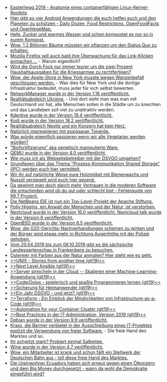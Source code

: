 * [Easterhegg 2019 - Anatomie eines containerfähigen Linux-Kernel-Rootkits](https://cdn.media.ccc.de/events/eh2019/h264-hd/eh19-168-deu-Anatomie_eines_containerfaehigen_Linux-Kernel-Rootkits_hd.mp4)
* [Hier gibt es vier Android Anwendungen die euch helfen euch und den Planeten zu schützen - Daily Dozen, Food Restrictions, OpenFoodFacts und OpenVegeMap.](https://opensource.com/article/19/4/apps-plant-based-diets)
* [Hefe, Zucker und warmes Wasser und schon kompostet es nur so in eurem Kompost.](https://www.smarticular.net/kompostbeschleuniger-selber-machen-fluessig-hefe-zucker/)
* [Wow, 1,2 Billionen Bäume müssten wir pflanzen um den Status Quo zu erhalten.](https://blog.fefe.de/?ts=a243dbbe)
* [Mozilla Firefox will auch bald ihre Überwachung für das Link-Klicken anmachen ...](https://blog.fefe.de/?ts=a243c496) - Warum eigentlich?
* [Wird die Gorch Fock nur immer teurer um die zwei Prozent Haushaltsausgaben für die Kriegsarmee zu rechtfertigen?](https://www.neopresse.com/politik/die-grosse-blamage-der-verteidigungsministerin-das-schiff-geht-unter/)
* [Wow, der Apple-Store in New York musste wegen Wanzenbefall geschlossen werden.](https://blog.fefe.de/?ts=a2437d9b) - Was dies für New York und die dortige Infrastruktur bedeutet, muss jeder für sich selbst bewerten.
* [NetworkManager wurde in der Version 1.18 veröffentlicht.](https://www.phoronix.com/scan.php?page=news_item&px=NetworkManager-1.18-Released)
* [Realitätsabgleich Ukraine.](https://blog.fefe.de/?ts=a2436261) - Und dort sieht man was man mit Deutschland vor hat, alle Menschen sollen in die Städte um zu knechten und das Landleben soll viel zu unattraktiv werden.
* [Kdenlive wurde in der Version 19.4 veröffentlicht.](https://www.pro-linux.de/news/1/26994/kdenlive-1904-fertiggestellt.html)
* [Kodi wurde in der Version 18.2 veröffentlicht.](https://www.phoronix.com/scan.php?page=news_item&px=Kodi-18.2-Released)
* [Realitätsabgleich Nestle und ein Konzern hat kein Herz.](https://www.careelite.de/nestle-kritik-skandale-wie-du-produkte-boykottierst/)
* [Natürlich impregnieren mit essigsauer Tonerde.](https://www.smarticular.net/impraegnieren-essigsaure-tonerde-naturfaserstoff/)
* [Was würde eigentlich passieren wenn wir alle Vegetarier werden würden?](https://netzfrauen.org/2019/04/24/vegetarian/)
* ["Biofortifizierung" aka genetisch manipulierte Ware.](https://netzfrauen.org/2019/04/23/bayer-9/)
* [QEMU wurde in der Version 4.0 veröffentlicht.](https://www.phoronix.com/scan.php?page=news_item&px=QEMU-4.0-Arrives)
* [Wie muss ich als Webseitebetreiber mit der DSVGO umgehen?](https://www.kuketz-blog.de/dsgvo-anleitung-zur-datenauskunft-bzw-loeschung/)
* [Grundlagen über das Thema "Prozess-Kommunikation Shared Storage" (IPC) werden euch hier vermittelt.](https://opensource.com/article/19/4/interprocess-communication-linux-storage)
* [Wir ihr auf natürliche Weise eure Holzmöbel mit Bienenwachs und Nussöl versiegelt wird euch hier gezeigt.](https://www.smarticular.net/moebelwachs-pflegewachs-holzmoebel-antikmoebel-selber-machen/)
* [Da gewinnt man doch gleich mehr Vertrauen in die moderen Software die entscheiden wird ob du gut oder schlecht bist - Fehlerquote von 99,7 Prozent.](https://blog.fefe.de/?ts=a23fcd2c)
* [Die NetBeans IDE ist nun ein Top-Level-Projekt der Apache Stiftung.](https://www.pro-linux.de/news/1/27002/netbeans-und-skywalking-als-neue-top-level-projekte-der-apache-foundation.html)
* [Polly Higgins, ein Anwalt der Menschen und der Natur, ist verstorben.](https://netzfrauen.org/2019/04/24/polly-higgins/)
* [Nextcloud wurde in der Version 16.0 veröffentlicht. Nextcloud talk wurde in der Version 6 veröffentlicht.](https://www.pro-linux.de/news/1/27004/nextcloud-16-verbessert-sicherheit-und-talk.html)
* [OpenBSD wurde in der Version 6.5 veröffentlicht.](https://www.pro-linux.de/news/1/27007/openbsd-65-freigegeben.html)
* [Wow, die G20-Gerichts-Nachverhandlungen scheinen zu wirken und der Bürger wird etwas mehr in Richtung Augenhöhe mit der Polizei gehoben.](https://blog.fefe.de/?ts=a23c05b5)
* [Vom 20.04.2019 bis zum 06.10.2019 gibt es die sächsische Landesgartenschau in Frankenberg zu besuchen.](https://www.so-geht-saechsisch.de/die-kampagne/aktionen-und-veranstaltungen/8-saechsische-landesgartenschau-in-frankenberg/)
* [Ostereier mit Farben aus der Natur anmalen? Hier steht wie es geht.](https://www.smarticular.net/dieses-jahr-ohne-e-stoffe-leuchtende-ostereier-mit-naturfarben/)
* [>>UNIX - Stories from another time (glt19)<<](https://cdn.media.ccc.de/events/glt19/h264-hd/glt19-54-eng-UNIX_-_Stories_from_another_time_hd.mp4)
* [>>Next Level Ansible (glt19)<<](https://cdn.media.ccc.de/events/glt19/h264-hd/glt19-76-deu-Next_Level_Ansible_hd.mp4)
* [>>Server streicheln in der Cloud -- Skalieren einer Machine-Learning-Anwendung (glt19)<<](https://cdn.media.ccc.de/events/glt19/h264-hd/glt19-105-deu-Server_streicheln_in_der_Cloud_--_Skalieren_einer_Machine-Learning-Anwendung_hd.mp4)
* [>>CoderDojos - spielerisch und spaßig Programmieren lernen (glt19)<<](https://cdn.media.ccc.de/events/glt19/h264-hd/glt19-104-deu-CoderDojos_-_spielerisch_und_spassig_Programmieren_lernen_hd.mp4)
* [>>Sicherung für Heimanwender (glt19)<<](https://cdn.media.ccc.de/events/glt19/h264-hd/glt19-23-deu-Sicherung_fuer_Heimanwender_hd.mp4)
* [>>Ein Jahr DSGVO - und jetzt? (glt19)<<](https://cdn.media.ccc.de/events/glt19/h264-hd/glt19-36-deu-Ein_Jahr_DSGVO_-_und_jetzt_hd.mp4)
* [>>Terraform - Ein Einblick der Möglichkeiten von Infrastructure-as-a-Code (glt19)<<](https://cdn.media.ccc.de/events/glt19/h264-hd/glt19-80-deu-Terraform_-_Ein_Einblick_der_Moeglichkeiten_von_Infrastructure-as-a-Code_hd.mp4)
* [>>Automation for your Container Cluster (glt19)<<](https://cdn.media.ccc.de/events/glt19/h264-hd/glt19-73-deu-Automation_for_your_Container_Cluster_hd.mp4)
* [>>Best Practices in der IT-Administration, Version 2019 (glt19)<<](https://cdn.media.ccc.de/events/glt19/h264-hd/glt19-72-deu-Best_Practices_in_der_IT-Administration_Version_2019_hd.mp4)
* [Debian wurde in der Version 9.9 veröffentlicht.](http://www.phoronix.com/scan.php?page=news_item&px=Debian-9.9-Released)
* [Krass, die Barmer verbietet in der Ausschreibung eines IT-Projektes explizit die Verwendung von freier Software.](https://www.kuketz-blog.de/barmer-ausschreibung-open-source-software-fuer-epa-nicht-erlaubt/) - Die freie Hand des Marktes und so.
* [Ihr schwitzt stark? Probiert einmal Salbeitee.](https://www.smarticular.net/schwitzen-schweissgeruch-was-hilft-hausmittel-apfelessig-natron/)
* [Wine wurde in der Version 4.7 veröffentlicht.](https://www.phoronix.com/scan.php?page=news_item&px=Wine-4.7-Released)
* [Wow, ein Mitarbeiter ist krank und schon fällt ein Stellwerk der Deutschen Bahn aus - toll diese freie Hand des Marktes.](https://blog.fefe.de/?ts=a23b6bd2)
* [Die Ureinwohner Ecuadors haben sich erneut gegen einen Ölkonzern und dem Big Money durchgesetzt - wann da wohl die Demokratie eingeführt wird?](https://netzfrauen.org/2019/04/28/waorani/)
